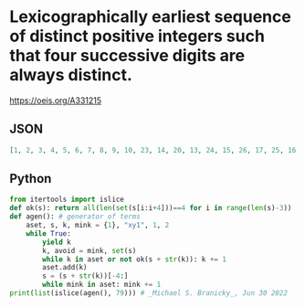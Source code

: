 # Lexicographically earliest sequence of distinct positive integers such that four successive digits are always distinct\.
https://oeis.org/A331215
## JSON
```JSON
[1, 2, 3, 4, 5, 6, 7, 8, 9, 10, 23, 14, 20, 13, 24, 15, 26, 17, 25, 16, 27, 18, 29, 30, 12, 34, 19, 28, 31, 40, 21, 35, 41, 32, 45, 36, 42, 37, 46, 38, 47, 39, 48, 50, 43, 51, 49, 52, 60, 53, 61, 54, 62, 57, 63, 58, 64, 59, 67, 80, 56, 70, 81, 65, 71, 68, 72, 69, 73, 82, 74, 83, 75, 84, 76, 85, 79, 86, 102]
```
## Python
```Python
from itertools import islice
def ok(s): return all(len(set(s[i:i+4]))==4 for i in range(len(s)-3))
def agen(): # generator of terms
    aset, s, k, mink = {1}, "xy1", 1, 2
    while True:
        yield k
        k, avoid = mink, set(s)
        while k in aset or not ok(s + str(k)): k += 1
        aset.add(k)
        s = (s + str(k))[-4:]
        while mink in aset: mink += 1
print(list(islice(agen(), 79))) # _Michael S. Branicky_, Jun 30 2022
```
